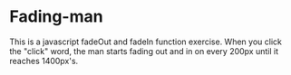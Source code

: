 # Fading-man
This is a javascript fadeOut and fadeIn function exercise. When you click the "click" word, the man starts fading out and in on every 200px until it reaches 1400px's.
